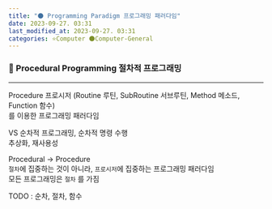 ```yaml
---
title: "🌑 Programming Paradigm 프로그래밍 패러다임"
date: 2023-09-27. 03:31
last_modified_at: 2023-09-27. 03:31
categories: ⭐Computer 🌑Computer-General
---
```


### 💫 Procedural Programming 절차적 프로그래밍

---

Procedure 프로시저 (Routine 루틴, SubRoutine 서브루틴, Method 메소드, Function 함수)  
를 이용한 프로그래밍 패러다임  

VS 순차적 프로그래밍, 순차적 명령 수행  
추상화, 재사용성  

Procedural -> Procedure  
`절차`에 집중하는 것이 아니라, `프로시저`에 집중하는 프로그래밍 패러다임  
모든 프로그래밍은 `절차` 를 가짐  

TODO : 순차, 절차, 함수  
